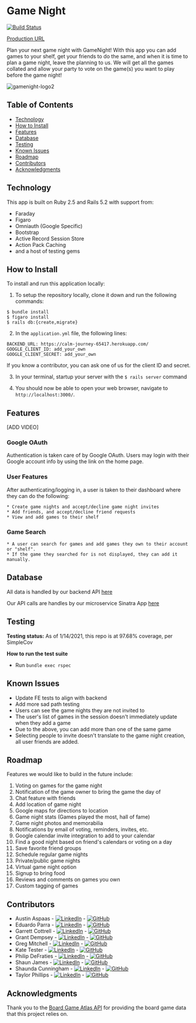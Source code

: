 # Game Night

[![Build Status](https://travis-ci.com/TuringGameNight/Front-End.svg?branch=main)](https://travis-ci.com/TuringGameNight/Front-End)

[Production URL](https://aqueous-chamber-62045.herokuapp.com/)

Plan your next game night with GameNight! With this app you can add games to your shelf, get your friends to do the same, and when it is time to plan a game night, leave the planning to us. We will get all the games collated and allow your party to vote on the game(s) you want to play before the game night!

![gamenight-logo2](https://user-images.githubusercontent.com/4582791/104680627-925f9280-56ad-11eb-9f2e-379b773a6320.png)

## Table of Contents

  - [Technology](#technology)
  - [How to Install](#how-to-install)
  - [Features](#features)
  - [Database](#database)
  - [Testing](#testing)
  - [Known Issues](#known-issues)
  - [Roadmap](#roadmap)
  - [Contributors](#contributors)
  - [Acknowledgments](#acknowledgments)


## Technology

This app is built on Ruby 2.5 and Rails 5.2 with support from:
- Faraday
- Figaro
- Omniauth (Google Specific)
- Bootstrap
- Active Record Session Store
- Action Pack Caching
- and a host of testing gems

## How to Install

To install and run this application locally:

1. To setup the repository locally, clone it down and run the following commands:
```
$ bundle install
$ figaro install
$ rails db:{create,migrate}
```

2. In the `application.yml` file, the following lines:
```
BACKEND_URL: https://calm-journey-65417.herokuapp.com/
GOOGLE_CLIENT_ID: add_your_own
GOOGLE_CLIENT_SECRET: add_your_own
```
If you know a contributor, you can ask one of us for the client ID and secret.

3. In your terminal, startup your server with the `$ rails server` command

4. You should now be able to open your web browser, navigate to `http://localhost:3000/`.

## Features

[ADD VIDEO]

### Google OAuth
Authentication is taken care of by Google OAuth. Users may login with their Google account info by using the link on the home page.

### User Features
After authenticating/logging in, a user is taken to their dashboard where they can do the following:

    * Create game nights and accept/decline game night invites
    * Add friends, and accept/decline friend requests
    * View and add games to their shelf

### Game Search

    * A user can search for games and add games they own to their account or "shelf".
    * If the game they searched for is not displayed, they can add it manually.

## Database

All data is handled by our backend API [here](https://github.com/TuringGameNight/Back-End)

Our API calls are handles by our microservice Sinatra App [here](https://github.com/TuringGameNight/Sinatra)

## Testing

**Testing status:** As of 1/14/2021, this repo is at 97.68% coverage, per SimpleCov

**How to run the test suite**

- Run `bundle exec rspec`

## Known Issues

- Update FE tests to align with backend
- Add more sad path testing
- Users can see the game nights they are not invited to
- The user's list of games in the session doesn't immediately update when they add a game
- Due to the above, you can add more than one of the same game
- Selecting people to invite doesn't translate to the game night creation, all user friends are added.

## Roadmap

Features we would like to build in the future include:

1. Voting on games for the game night
1. Notification of the game owner to bring the game the day of
1. Chat feature with friends
1. Add location of game night
1. Google maps for directions to location
1. Game night stats (Games played the most, hall of fame)
1. Game night photos and memorabilia
1. Notifications by email of voting, reminders, invites, etc.
1. Google calendar invite integration to add to your calendar
1. Find a good night based on friend's calendars or voting on a day
1. Save favorite friend groups
1. Schedule regular game nights
1. Private/public game nights
1. Virtual game night option
1. Signup to bring food
1. Reviews and comments on games you own
1. Custom tagging of games

## Contributors

- Austin Aspaas - [![LinkedIn][linkedin-shield]](https://www.linkedin.com/in/austin-aspaas-4626611bb/) - [![GitHub][github-shield]](https://github.com/evilaspaas1)
- Eduardo Parra - [![LinkedIn][linkedin-shield]](https://www.linkedin.com/in/eduardo--parra/) - [![GitHub][github-shield]](https://github.com/helloeduardo)
- Garrett Cottrell - [![LinkedIn][linkedin-shield]](https://www.linkedin.com/in/garrett-cottrell-52850834/) - [![GitHub][github-shield]](https://github.com/GarrettCottrell)
- Grant Dempsey - [![LinkedIn][linkedin-shield]](https://www.linkedin.com/in/grant-dempsey-8a9a16169/) - [![GitHub][github-shield]](https://github.com/GDemps)
- Greg Mitchell - [![LinkedIn][linkedin-shield]](https://www.linkedin.com/in/gregory-j-mitchell/) - [![GitHub][github-shield]](https://github.com/GregJMitchell)
- Kate Tester - [![LinkedIn][linkedin-shield]](https://www.linkedin.com/in/katemorris/) - [![GitHub][github-shield]](https://github.com/katemorris)
- Philip DeFraties - [![LinkedIn][linkedin-shield]](https://www.linkedin.com/in/philip-defraties/) - [![GitHub][github-shield]](https://github.com/PhilipDeFraties)
- Shaun James - [![LinkedIn][linkedin-shield]](https://github.com/ShaunDaneJames) - [![GitHub][github-shield]](https://www.linkedin.com/in/shaun-james-2707a61bb/)
- Shaunda Cunningham - [![LinkedIn][linkedin-shield]](https://www.linkedin.com/in/shaunda-cunningham/) - [![GitHub][github-shield]](https://github.com/smcunning)
- Taylor Phillips - [![LinkedIn][linkedin-shield]](https://www.linkedin.com/in/taphill/) - [![GitHub][github-shield]](https://github.com/taphill)

## Acknowledgments

Thank you to the [Board Game Atlas API](https://www.boardgameatlas.com/api/docs) for providing the board game data that this project relies on.

<!-- MARKDOWN LINKS & IMAGES -->
[linkedin-shield]: https://img.shields.io/badge/-LinkedIn-black.svg?style=flat-square&logo=linkedin&colorB=555
[github-shield]: https://img.shields.io/badge/-GitHub-black.svg?style=flat-square&logo=github&colorB=555
